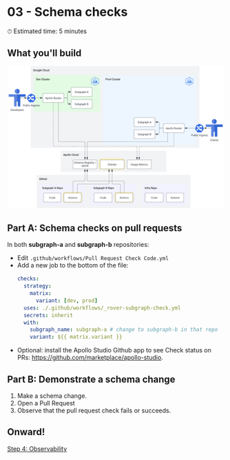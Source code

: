# 03 - Schema checks

⏱ Estimated time: 5 minutes

## What you'll build

![Architecture diagram of the supergraph](03-diagram.png)

## Part A: Schema checks on pull requests

In both **subgraph-a** and **subgraph-b** repositories:

- Edit `.github/workflows/Pull Request Check Code.yml`
- Add a new job to the bottom of the file:
  ```yaml
  checks:
    strategy:
      matrix:
        variant: [dev, prod]
    uses: ./.github/workflows/_rover-subgraph-check.yml
    secrets: inherit
    with:
      subgraph_name: subgraph-a # change to subgraph-b in that repo
      variant: ${{ matrix.variant }}
  ```
- Optional: install the Apollo Studio Github app to see Check status on PRs: https://github.com/marketplace/apollo-studio.

## Part B: Demonstrate a schema change

1. Make a schema change.
2. Open a Pull Request
3. Observe that the pull request check fails or succeeds.

## Onward!

[Step 4: Observability](../04-observability/)
